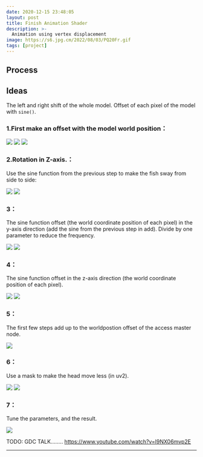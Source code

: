 ```yaml
---
date: 2020-12-15 23:48:05
layout: post
title: Finish Animation Shader
description: >-
  Animation using vertex displacement
image: https://s6.jpg.cm/2022/08/03/PQ20Fr.gif
tags: [project]
---
```


## Process

## Ideas

The left and right shift of the whole model.
Offset of each pixel of the model with `sine()`.

### 1.First make an offset with the model world position：

![](/assets/img/3-Unreal-animated-fish/1.png)
![](/assets/img/3-Unreal-animated-fish/2.png)
![](/assets/img/3-Unreal-animated-fish/3.png)


### 2.Rotation in Z-axis.：

Use the sine function from the previous step to make the fish sway from side to side:

![](/assets/img/3-Unreal-animated-fish/4.png)
![](/assets/img/3-Unreal-animated-fish/5.png)

### 3：

The sine function offset (the world coordinate position of each pixel) in the y-axis direction (add the sine from the previous step in add).
Divide by one parameter to reduce the frequency.

![](/assets/img/3-Unreal-animated-fish/6.png)
![](/assets/img/3-Unreal-animated-fish/7.png)

### 4：

The sine function offset in the z-axis direction (the world coordinate position of each pixel).

![](/assets/img/3-Unreal-animated-fish/8.png)
![](/assets/img/3-Unreal-animated-fish/9.png)

### 5：
The first few steps add up to the worldpostion offset of the access master node.

![](/assets/img/3-Unreal-animated-fish/10.png)

### 6：

Use a mask to make the head move less (in uv2).

![](/assets/img/3-Unreal-animated-fish/11.png)
![](/assets/img/3-Unreal-animated-fish/12.png)

### 7：

Tune the parameters, and the result.

![](/assets/img/3-Unreal-animated-fish/13.png)

TODO:
GDC TALK……..
https://www.youtube.com/watch?v=l9NX06mvp2E

---